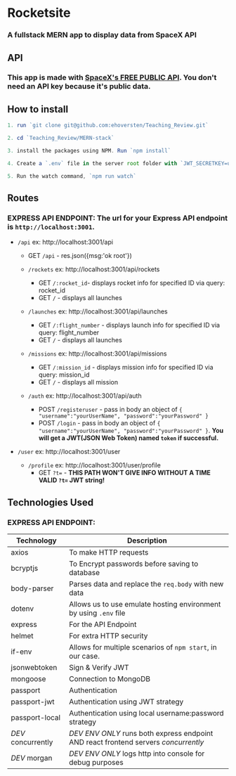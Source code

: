 # Rocketsite

### A fullstack MERN app to display data from SpaceX API

## API

### This app is made with [SpaceX's FREE PUBLIC API](https://docs.spacexdata.com/?version=latest#intro). You don't need an API key because it's public data.

## How to install

```js
1. run `git clone git@github.com:ehoversten/Teaching_Review.git`

2. cd `Teaching_Review/MERN-stack`

3. install the packages using NPM. Run `npm install`

4. Create a `.env` file in the server root folder with `JWT_SECRETKEY=uniqueKeyForPasswordEncryption` inside

5. Run the watch command, `npm run watch`

```

## Routes

### EXPRESS API ENDPOINT: The url for your Express API endpoint is `http://localhost:3001`.

-   `/api` ex: http://localhost:3001/api

    -   GET `/api` - res.json({msg:'ok root'})

    <!-- /api/rockets, /api/launches, etc. -->

    -   `/rockets` ex: http://localhost:3001/api/rockets

        -   GET `/:rocket_id`- displays rocket info for specified ID via query: rocket_id
        -   GET `/` - displays all launches

    -   `/launches` ex: http://localhost:3001/api/launches

        -   GET `/:flight_number` - displays launch info for specified ID via query: flight_number
        -   GET `/` - displays all launches

    -   `/missions` ex: http://localhost:3001/api/missions

        -   GET `/:mission_id` - displays mission info for specified ID via query: mission_id
        -   GET `/` - displays all mission

    -   `/auth` ex: http://localhost:3001/api/auth
        -   POST `/registeruser` - pass in body an object of `{ "username":"yourUserName", "password":"yourPassword" }`
        -   POST `/login` - pass in body an object of `{ "username":"yourUserName", "password":"yourPassword" }`. **You will get a JWT(JSON Web Token) named `token` if successful.**

-   `/user` ex: http://localhost:3001/user
    -   `/profile` ex: http://localhost:3001/user/profile
        -   GET `?t=` - **THIS PATH WON'T GIVE INFO WITHOUT A TIME VALID `?t=` JWT string!**
            <!--
            EX:
             localhost:3001/user/profile?t=eyJhbGciOiJIUzI1NiIsInR5cCI6IkpXVCJ9..etc-->

## Technologies Used

### EXPRESS API ENDPOINT:

| Technology         | Description                                                                         |
| ------------------ | ----------------------------------------------------------------------------------- |
| axios              | To make HTTP requests                                                               |
| bcryptjs           | To Encrypt passwords before saving to database                                      |
| body-parser        | Parses data and replace the `req.body` with new data                                |
| dotenv             | Allows us to use emulate hosting environment by using `.env` file                   |
| express            | For the API Endpoint                                                                |
| helmet             | For extra HTTP security                                                             |
| if-env             | Allows for multiple scenarios of `npm start`, in our case.                          |
| jsonwebtoken       | Sign & Verify JWT                                                                   |
| mongoose           | Connection to MongoDB                                                               |
| passport           | Authentication                                                                      |
| passport-jwt       | Authentication using JWT strategy                                                   |
| passport-local     | Authentication using local username:password strategy                               |
| _DEV_ concurrently | _DEV ENV ONLY_ runs both express endpoint AND react frontend servers _concurrently_ |
| _DEV_ morgan       | _DEV ENV ONLY_ logs http into console for debug purposes                            |
